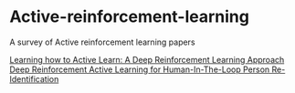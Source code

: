 # Active-reinforcement-learning
A survey of Active reinforcement learning papers

[Learning how to Active Learn: A Deep Reinforcement Learning Approach](https://arxiv.org/pdf/1708.02383.pdf)
[Deep Reinforcement Active Learning for Human-In-The-Loop Person Re-Identification](https://openaccess.thecvf.com/content_ICCV_2019/papers/Liu_Deep_Reinforcement_Active_Learning_for_Human-in-the-Loop_Person_Re-Identification_ICCV_2019_paper.pdf)
